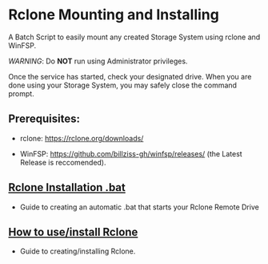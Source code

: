 # **Rclone** Mounting and Installing
A Batch Script to easily mount any created Storage System using rclone and WinFSP.

*WARNING*: Do **NOT** run using Administrator privileges.

Once the service has started, check your designated drive.
When you are done using your Storage System, you may safely close the command prompt.

## Prerequisites:
* rclone: https://rclone.org/downloads/

* WinFSP: https://github.com/billziss-gh/winfsp/releases/ (the Latest Release is reccomended).


## [Rclone Installation .bat](https://github.com/PhantomXY/Rclone-Mounting/blob/main/Rclone.Bat.md)
* Guide to creating an automatic .bat that starts your Rclone Remote Drive


## [How to use/install Rclone](https://github.com/PhantomXY/Rclone-Mounting/blob/main/Installing%20Rclone.md)
* Guide to creating/installing Rclone.
